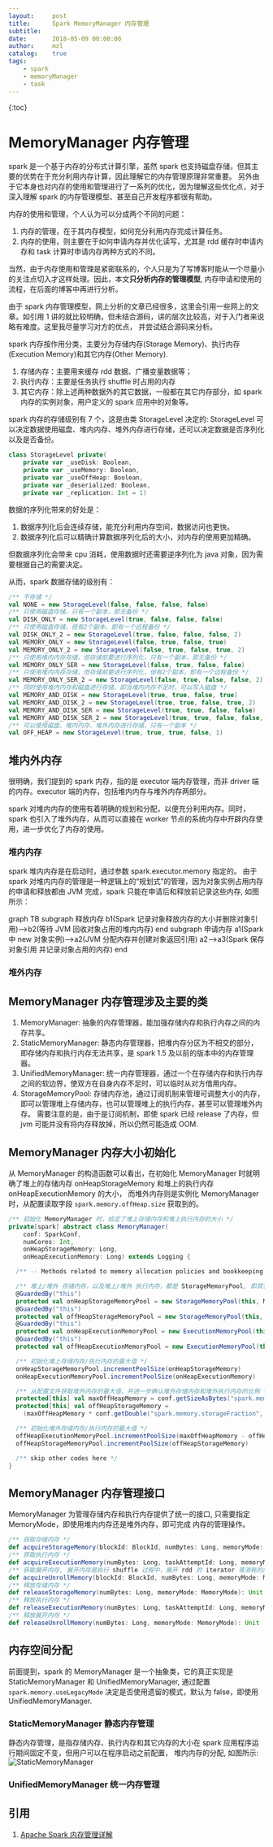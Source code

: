 ```yaml
---
layout:     post
title:      Spark MemoryManager 内存管理
subtitle:   
date:       2018-05-09 00:00:00
author:     mzl
catalog:    true
tags:
    - spark
    - memoryManager
    - task
---
```


{:toc}

# MemoryManager 内存管理

spark 是一个基于内存的分布式计算引擎，虽然 spark 也支持磁盘存储，但其主要的优势在于充分利用内存计算，因此理解它的内存管理原理非常重要。
另外由于它本身也对内存的使用和管理进行了一系列的优化，因为理解这些优化点，对于深入理解 spark 的内存管理模型、甚至自己开发程序都很有帮助。

内存的使用和管理，个人认为可以分成两个不同的问题：
1. 内存的管理，在于其内存模型，如何充分利用内存完成计算任务。
2. 内存的使用，则主要在于如何申请内存并优化读写，尤其是 rdd 缓存时申请内存和 task 计算时申请内存两种方式的不同。

当然，由于内存使用和管理是紧密联系的，个人只是为了写博客时能从一个尽量小的关注点切入才这样处理。因此，本文**只分析内存的管理模型**, 内存申请和使用的流程，在后面的博客中再进行分析。

由于 spark 内存管理模型，网上分析的文章已经很多，这里会引用一些网上的文章。如引用 1 讲的就比较明确，但未结合源码，讲的层次比较高，对于入门者来说略有难度。这里我尽量学习对方的优点，
并尝试结合源码来分析。

spark 内存按作用分类，主要分为存储内存(Storage Memory)、执行内存(Execution Memory)和其它内存(Other Memory).
1. 存储内存：主要用来缓存 rdd 数据、广播变量数据等；
2. 执行内存：主要是任务执行 shuffle 时占用的内存
3. 其它内存：除上述两种数据外的其它数据，一般都在其它内存部分，如 spark 内存的实例对象，用户定义的 spark 应用中的对象等。

spark 内存的存储级别有 7 个，这是由类 StorageLevel 决定的: StorageLevel 可以决定数据使用磁盘、堆内内存、堆外内存进行存储，还可以决定数据是否序列化以及是否备份。

```scala
class StorageLevel private(
    private var _useDisk: Boolean,
    private var _useMemory: Boolean,
    private var _useOffHeap: Boolean,
    private var _deserialized: Boolean,
    private var _replication: Int = 1)
```

数据的序列化带来的好处是：
1. 数据序列化后会连续存储，能充分利用内存空间，数据访问也更快。
2. 数据序列化后可以精确计算数据序列化后的大小，对内存的使用更加精确。

但数据序列化会带来 cpu 消耗，使用数据时还需要逆序列化为 java 对象，因为需要根据自己的需要决定。

从而，spark 数据存储的级别有：

```scala
/** 不存储 */
val NONE = new StorageLevel(false, false, false, false)
/** 只使用磁盘存储，只有一个副本，即无备份 */
val DISK_ONLY = new StorageLevel(true, false, false, false)
/** 只使用磁盘存储，但有2个副本，即有一个远程备份 */
val DISK_ONLY_2 = new StorageLevel(true, false, false, false, 2)
val MEMORY_ONLY = new StorageLevel(false, true, false, true)
val MEMORY_ONLY_2 = new StorageLevel(false, true, false, true, 2)
/** 只使用堆内内存存储，但存储前要进行序列化，只有一个副本，即无备份 */
val MEMORY_ONLY_SER = new StorageLevel(false, true, false, false)
/** 只使用堆内内存存储，但存储前要进行序列化，但有2个副本，即有一个远程备份 */
val MEMORY_ONLY_SER_2 = new StorageLevel(false, true, false, false, 2)
/** 同时使用堆内内存和磁盘进行存储，即当堆内内存不足时，可以写入磁盘 */
val MEMORY_AND_DISK = new StorageLevel(true, true, false, true)
val MEMORY_AND_DISK_2 = new StorageLevel(true, true, false, true, 2)
val MEMORY_AND_DISK_SER = new StorageLevel(true, true, false, false)
val MEMORY_AND_DISK_SER_2 = new StorageLevel(true, true, false, false, 2)
/** 可以使用磁盘、堆内内存、堆外内存进行存储，只有一个副本 */
val OFF_HEAP = new StorageLevel(true, true, true, false, 1)
```

## 堆内外内存

很明确，我们提到的 spark 内存，指的是 executor 端内存管理，而非 driver 端的内存。executor 端的内存，包括堆内内存与堆外内存两部分。

spark 对堆内内存的使用有着明确的规划和分配，以便充分利用内存。同时，spark 也引入了堆外内存，从而可以直接在 worker 节点的系统内存中开辟内存使用，进一步优化了内存的使用。


### 堆内内存

spark 堆内内存是在启动时，通过参数 spark.executor.memory 指定的。
由于 spark 对堆内内存的管理是一种逻辑上的“规划式”的管理，因为对象实例占用内存的申请和释放都由 JVM 完成，spark 只能在申请后和释放前记录这些内存, 如图所示：

<div class="mermaid">
graph TB
    subgraph 释放内存
    b1(Spark 记录对象释放内存的大小并删除对象引用)-->b2(等待 JVM 回收对象占用的堆内内存)
    end
    subgraph 申请内存
    a1(Spark 中 new 对象实例)-->a2(JVM 分配内存并创建对象返回引用)
    a2-->a3(Spark 保存对象引用 并记录对象占用的内存)
    end
</div>

### 堆外内存

## MemoryManager 内存管理涉及主要的类

1. MemoryManager: 抽象的内存管理器，能加强存储内存和执行内存之间的内存共享。
2. StaticMemoryManager: 静态内存管理器，把堆内存分区为不相交的部分，即存储内存和执行内存无法共享，是 spark 1.5 及以前的版本中的内存管理器。
3. UnifiedMemoryManager: 统一内存管理器，通过一个在存储内存和执行内存之间的软边界，使双方在自身内存不足时，可以临时从对方借用内存。
4. StorageMemoryPool: 存储内存池，通过订阅机制来管理可调整大小的内存，即可以管理堆上存储内存，也可以管理堆上的执行内存，甚至可以管理堆外内存。
需要注意的是，由于是订阅机制，即使 spark 已经 release 了内存，但 jvm 可能并没有将内存释放掉，所以仍然可能造成 OOM.


## MemoryManager 内存大小初始化

从 MemoryManager 的构造函数可以看出，在初始化 MemoryManager 时就明确了堆上的存储内存 onHeapStorageMemory 和堆上的执行内存 onHeapExecutionMemory 的大小，
而堆外内存则是实例化 MemoryManager 时，从配置读取字段 `spark.memory.offHeap.size` 获取到的。

```scala
/** 初始化 MemoryManager 时，给定了堆上存储内存和堆上执行内存的大小 */
private[spark] abstract class MemoryManager(
    conf: SparkConf,
    numCores: Int,
    onHeapStorageMemory: Long,
    onHeapExecutionMemory: Long) extends Logging {

  /** -- Methods related to memory allocation policies and bookkeeping ------------------------------ */

  /** 堆上/堆外 存储内存，以及堆上/堆外 执行内存，都是 StorageMemoryPool, 即其管理都是 bookkeep 机制 */
  @GuardedBy("this")
  protected val onHeapStorageMemoryPool = new StorageMemoryPool(this, MemoryMode.ON_HEAP)
  @GuardedBy("this")
  protected val offHeapStorageMemoryPool = new StorageMemoryPool(this, MemoryMode.OFF_HEAP)
  @GuardedBy("this")
  protected val onHeapExecutionMemoryPool = new ExecutionMemoryPool(this, MemoryMode.ON_HEAP)
  @GuardedBy("this")
  protected val offHeapExecutionMemoryPool = new ExecutionMemoryPool(this, MemoryMode.OFF_HEAP)

  /** 初始化堆上存储内存/执行内存的最大值 */
  onHeapStorageMemoryPool.incrementPoolSize(onHeapStorageMemory)
  onHeapExecutionMemoryPool.incrementPoolSize(onHeapExecutionMemory)

  /** 从配置文件获取堆外内存的最大值，并进一步确认堆外存储内存和堆外执行内存的比例 */
  protected[this] val maxOffHeapMemory = conf.getSizeAsBytes("spark.memory.offHeap.size", 0)
  protected[this] val offHeapStorageMemory =
    (maxOffHeapMemory * conf.getDouble("spark.memory.storageFraction", 0.5)).toLong

  /** 初始化堆外存储内存/执行内存的最大值 */
  offHeapExecutionMemoryPool.incrementPoolSize(maxOffHeapMemory - offHeapStorageMemory)
  offHeapStorageMemoryPool.incrementPoolSize(offHeapStorageMemory)

  /** skip other codes here */
}
```

## MemoryManager 内存管理接口

MemoryManager 为管理存储内存和执行内存提供了统一的接口, 只需要指定 MemoryMode，即使用堆内内存还是堆外内存，即可完成
内存的管理操作。

```scala
/** 获取存储内存 */
def acquireStorageMemory(blockId: BlockId, numBytes: Long, memoryMode: MemoryMode): Boolean
/** 获取执行内存 */
def acquireExecutionMemory(numBytes: Long, taskAttemptId: Long, memoryMode: MemoryMode): Long
/** 获取展开内存, 展开内存是执行 shuffle 过程中，展开 rdd 的 iterator 等消耗的内存, 展开内存使用的也是存储内存 */
def acquireUnrollMemory(blockId: BlockId, numBytes: Long, memoryMode: MemoryMode): Boolean
/** 释放存储内存 */
def releaseStorageMemory(numBytes: Long, memoryMode: MemoryMode): Unit
/** 释放执行内存 */
def releaseExecutionMemory(numBytes: Long, taskAttemptId: Long, memoryMode: MemoryMode): Unit
/** 释放展开内存 */
def releaseUnrollMemory(numBytes: Long, memoryMode: MemoryMode): Unit
```

## 内存空间分配

前面提到，spark 的 MemoryManager 是一个抽象类，它的真正实现是 StaticMemoryManager 和 UnifiedMemoryManager, 通过配置
`spark.memory.useLegacyMode` 决定是否使用遗留的模式，默认为 false，即使用 UnifiedMemoryManager.

### StaticMemoryManager 静态内存管理

静态内存管理，是指存储内存、执行内存和其它内存的大小在 spark 应用程序运行期间固定不变，但用户可以在程序启动之前配置，
堆内内存的分配, 如图所示:
![StaticMemoryManager](https://github.com/mzl9039/mzl9039.github.io/raw/master/styles/img/spark-static-memory-mode.png)

### UnifiedMemoryManager 统一内存管理

## 引用

1. [Apache Spark 内存管理详解](https://www.ibm.com/developerworks/cn/analytics/library/ba-cn-apache-spark-memory-management/index.html?ca=drs-&utm_source=tuicool&utm_medium=referral)

